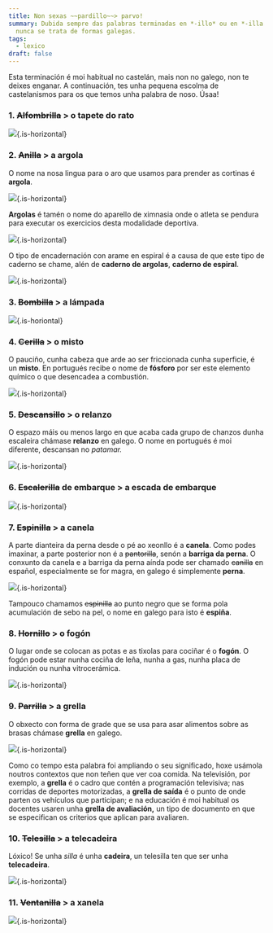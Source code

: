 ```yaml
---
title: Non sexas ~~pardillo~~> parvo!
summary: Dubida sempre das palabras terminadas en *-illo* ou en *-illa.* Case
  nunca se trata de formas galegas.
tags:
  - lexico
draft: false
---
```

Esta terminación é moi habitual no castelán, mais non no galego, non te deixes enganar. A continuación, tes unha pequena escolma de castelanismos para os que temos unha palabra de noso. Úsaa!

### 1. ~~Alfombrilla~~ > o tapete do rato

![](/img/tapete_do_rato.jpg){.is-horizontal}

### 2. ~~Anilla~~ > a argola

O nome na nosa lingua para o aro que usamos para prender as cortinas é **argola**.

![](/img/argola_cortina.jpg){.is-horizontal}

**Argolas** é tamén o nome do aparello de ximnasia onde o atleta se pendura para executar os exercicios desta modalidade deportiva.

![](/img/argolas_deporte.jpg){.is-horizontal}

O tipo de encadernación con arame en espiral é a causa de que este tipo de caderno se chame, alén de **caderno de argolas**, **caderno de espiral**.

![](/img/caderno_espiral.jpg){.is-horizontal}

### 3. ~~Bombilla~~ > a lámpada

![](/img/lampada.jpg){.is-horiontal}

### 4. ~~Cerilla~~ > o misto

O pauciño, cunha cabeza que arde ao ser friccionada cunha superficie, é un **misto**. En portugués recibe o nome de **fósforo** por ser este elemento químico o que desencadea a combustión.

![](/img/misto.jpg){.is-horizontal}

### 5. ~~Descansillo~~ > o relanzo

O espazo máis ou menos largo en que acaba cada grupo de chanzos dunha escaleira chámase **relanzo** en galego. O nome en portugués é moi diferente, descansan no *patamar.* 

![](/img/relanzo.jpg){.is-horizontal}

### 6. ~~Escalerilla~~ de embarque > a escada de embarque

![](/img/escada_embarque.jpg){.is-horizontal}

### 7. ~~Espinilla~~ > a canela

A parte dianteira da perna desde o pé ao xeonllo é a **canela**. Como podes imaxinar, a parte posterior non é a ~~pantorilla~~, senón a **barriga da perna**. O conxunto da canela e a barriga da perna aínda pode ser chamado ~~canilla~~ en español, especialmente se for magra, en galego é simplemente **perna**. 

![](/img/barriga_da_perna.jpg){.is-horizontal}

Tampouco chamamos ~~espinilla~~ ao punto negro que se forma pola acumulación de sebo na pel, o nome en galego para isto é **espiña**.

### 8. ~~Hornillo~~ > o fogón

O lugar onde se colocan as potas e as tixolas para cociñar é o **fogón**. O fogón pode estar nunha cociña de leña, nunha a gas, nunha placa de indución ou nunha vitrocerámica.

![](/img/fogon.jpg){.is-horizontal}

### 9. ~~Parrilla~~ > a grella

O obxecto con forma de grade que se usa para asar alimentos sobre as brasas chámase **grella** en galego.

![](/img/grella_churrasco.jpg){.is-horizontal}

Como co tempo esta palabra foi ampliando o seu significado, hoxe usámola noutros contextos que non teñen que ver coa comida. Na televisión, por exemplo, a **grella** é o cadro que contén a programación televisiva; nas corridas de deportes motorizadas, a **grella de saída** é o punto de onde parten os vehículos que participan; e na educación é moi habitual os docentes usaren unha **grella de avaliación,** un tipo de documento en que se especifican os criterios que aplican para avaliaren.

### 10. ~~Telesilla~~ > a telecadeira

Lóxico! Se unha *silla* é unha **cadeira**, un telesilla ten que ser unha **telecadeira**.

![](/img/telecadeira.jpg){.is-horizontal}

### 11. ~~Ventanilla~~ > a xanela

![](/img/xanela.jpg){.is-horizontal}